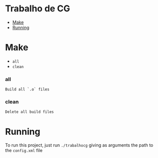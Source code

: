 # Trabalho de CG
- [Make](#make)
- [Running](#running)


# Make
 - `all`
 - `clean`

  ### all
    Build all `.o` files
  
  ### clean
    Delete all build files

# Running
To run this project, just run `./trabalhocg` giving as arguments the path to the `config.xml` file
